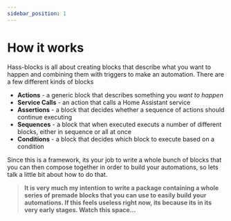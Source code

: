 ```yaml
---
sidebar_position: 1
---
```


# How it works

Hass-blocks is all about creating blocks that describe what you want to happen and combining them with triggers to make an automation. There are a few different kinds of blocks

- **Actions** - a generic block that describes something you _want to happen_
- **Service Calls** - an action that calls a Home Assistant service
- **Assertions** - a block that decides whether a sequence of actions should continue executing
- **Sequences** - a block that when executed executs a number of different blocks, either in sequence or all at once
- **Conditions** - a block that decides which block to execute based on a condition

Since this is a framework, its your job to write a whole bunch of blocks that you can then compose together in order to build your automations, so lets talk a little bit about how to do that.

> **It is very much my intention to write a package containing a whole series of premade blocks that you can use to easily build your automations. If this feels useless right now, its because its in its very early stages. Watch this space...**
